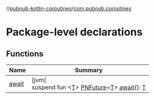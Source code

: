 //[pubnub-kotlin-coroutines](../../index.md)/[com.pubnub.coroutines](index.md)

# Package-level declarations

## Functions

| Name | Summary |
|---|---|
| [await](await.md) | [jvm]<br>suspend fun &lt;[T](await.md)&gt; [PNFuture](../../../../pubnub-kotlin/pubnub-kotlin-core-api/pubnub-kotlin-core-api/com.pubnub.kmp/-p-n-future/index.md)&lt;[T](await.md)&gt;.[await](await.md)(): [T](await.md) |
